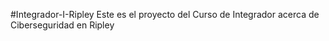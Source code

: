 #Integrador-I-Ripley
Este es el proyecto del Curso de Integrador acerca de Ciberseguridad en Ripley
